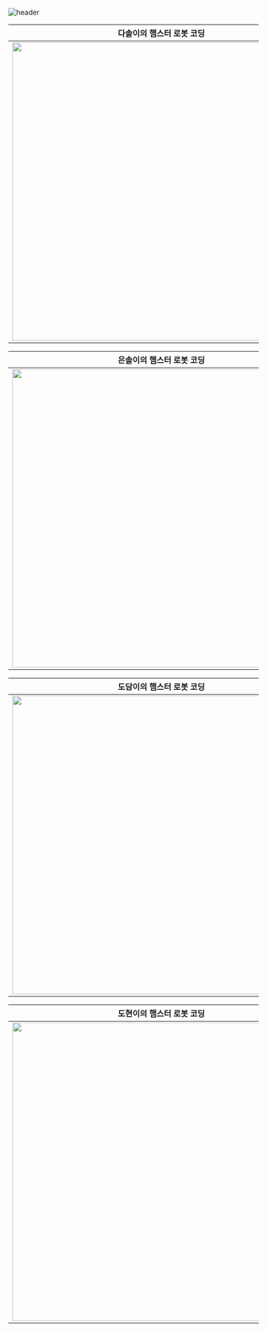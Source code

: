 ![header](https://capsule-render.vercel.app/api?type=waving&color=4078c0&height=180&section=header&text=햄스터%20로봇%20코딩%201기&fontSize=45&animation=fadeIn&fontAlignY=38)

| 다솔이의 햄스터 로봇 코딩 |
|-----------------------|
|<a href="https://github.com/song-coding-school/2023-0201003_dasol/"><img src="https://github.com/song-coding-school/2023-0201003_dasol/raw/main/img/certificate/certificate.png?raw=true" width=600px /></a>|

| 은솔이의 햄스터 로봇 코딩 |
|-----------------------|
|<a href="https://github.com/song-coding-school/2023-0201004_eunsol/"><img src="https://github.com/song-coding-school/2023-0201004_eunsol/raw/main/img/certificate/certificate.png?raw=true" width=600px /></a>|

| 도담이의 햄스터 로봇 코딩 |
|-----------------------|
|<a href="https://github.com/song-coding-school/2023-0201005_dodam/"><img src="https://github.com/song-coding-school/2023-0201005_dodam/raw/main/img/certificate/certificate.png?raw=true" width=600px /></a>|

| 도현이의 햄스터 로봇 코딩 |
|-----------------------|
|<a href="https://github.com/song-coding-school/2023-0201006_dohyeon/"><img src="https://github.com/song-coding-school/2023-0201006_dohyeon/raw/main/img/certificate/certificate.png?raw=true" width=600px /></a>|
